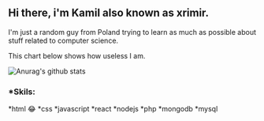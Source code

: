 ## Hi there, i'm Kamil also known as xrimir.

I'm just a random guy from Poland trying to learn as much as possible about stuff related to computer science. 

This chart below shows how useless I am.

![Anurag's github stats](https://github-readme-stats.vercel.app/api?username=xrimir&theme=prussian&show_icons=true)

### *Skils:
  *html :joy:
  *css
  *javascript
  *react
  *nodejs
  *php
  *mongodb
  *mysql

